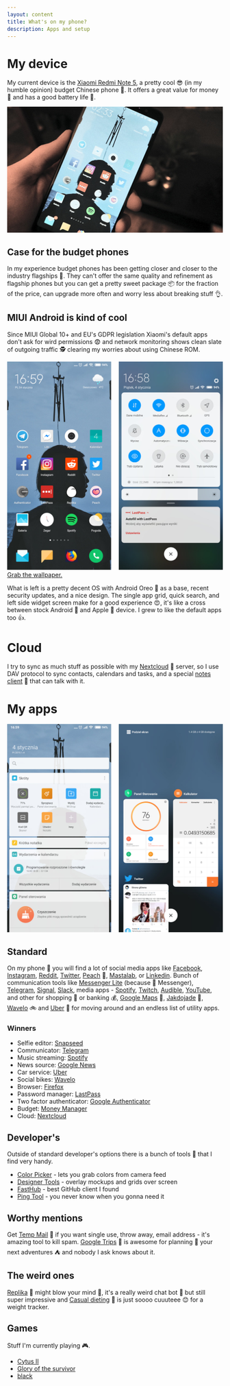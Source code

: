 ```yaml
---
layout: content
title: What's on my phone?
description: Apps and setup
---
```



# My device

My current device is the [Xiaomi Redmi Note 5](https://www.mi.com/global/redmi-note-5/), a pretty cool 😎 (in my humble opinion) budget Chinese phone 📱. It offers a great value for money 💸 and has a good battery life 🔋.

![My Xiaomi Redmi Note 5 device](/assets/img/phone/xiaomi_redmi_note_5_device.jpg)

## Case for the budget phones

In my experience budget phones has been getting closer and closer to the industry flagships 🚢. They can't offer the same quality and refinement as flagship phones but you can get a pretty sweet package 📦 for the fraction of the price, can upgrade more often and worry less about breaking stuff 👌. 

## MIUI Android is kind of cool

Since MIUI Global 10+ and EU's GDPR legislation Xiaomi's default apps don't ask for wird permissions 😨 and network monitoring shows clean slate of outgoing traffic 🕵️ clearing my worries about using Chinese ROM.

![MIUI Global showcase](/assets/img/phone/os_screens_1.jpg)
[Grab the wallpaper.](/assets/img/phone/phone_wallpaper.jpg)

What is left is a pretty decent OS with Android Oreo 🍪 as a base, recent security updates, and a nice design. The single app grid, quick search, and left side widget screen make for a good experience 😍, it's like a cross between stock Android 🤖 and Apple 🍎 device. I grew to like the default apps too 👍.

# Cloud

I try to sync as much stuff as possible with my [Nextcloud](https://nextcloud.com/) 📡 server, so I use DAV protocol to sync contacts, calendars and tasks, and a special [notes client](https://play.google.com/store/apps/details?id=it.niedermann.owncloud.notes) 📔 that can talk with it.

# My apps

![MIUI Global showcase](/assets/img/phone/os_screens_2.jpg)

## Standard

On my phone 📱 you will find a lot of social media apps like [Facebook](https://play.google.com/store/apps/details?id=com.facebook.katana), [Instagram](https://play.google.com/store/apps/details?id=com.instagram.android), [Reddit](https://play.google.com/store/apps/details?id=com.reddit.frontpage), [Twitter](https://play.google.com/store/apps/details?id=com.twitter.android), [Peach](https://play.google.com/store/apps/details?id=cool.peach) 🍑, [Mastalab](https://play.google.com/store/apps/details?id=fr.gouv.etalab.mastodon), or [Linkedin](https://play.google.com/store/apps/details?id=com.linkedin.android). Bunch of communication tools like [Messenger Lite](https://play.google.com/store/apps/details?id=com.facebook.mlite) (because 🖕 Messenger), [Telegram](https://play.google.com/store/apps/details?id=org.telegram.messenger), [Signal](https://play.google.com/store/apps/details?id=org.thoughtcrime.securesms), [Slack](https://play.google.com/store/apps/details?id=com.Slack), media apps - [Spotify](https://play.google.com/store/apps/details?id=com.spotify.music), [Twitch](https://play.google.com/store/apps/details?id=tv.twitch.android.app), [Audible](https://play.google.com/store/apps/details?id=com.audible.application), [YouTube](https://play.google.com/store/apps/details?id=com.google.android.youtube), and other for shopping 🛒 or banking 💰, [Google Maps](https://play.google.com/store/apps/details?id=com.google.android.apps.maps) 🧭, [Jakdojade](https://play.google.com/store/apps/details?id=com.citynav.jakdojade.pl.android) 🚌, [Wavelo](https://play.google.com/store/apps/details?id=pl.wavelo) 🚲 and [Uber](https://play.google.com/store/apps/details?id=com.ubercab) 🚗 for moving around and an endless list of utility apps.

### Winners

- Selfie editor: [Snapseed](https://play.google.com/store/apps/details?id=com.niksoftware.snapseed)
- Communicator: [Telegram](https://play.google.com/store/apps/details?id=org.telegram.messenger)
- Music streaming: [Spotify](https://play.google.com/store/apps/details?id=com.spotify.music)
- News source: [Google News](https://play.google.com/store/apps/details?id=com.google.android.apps.magazines)
- Car service: [Uber](https://play.google.com/store/apps/details?id=com.ubercab)
- Social bikes: [Wavelo](https://play.google.com/store/apps/details?id=pl.wavelo)
- Browser: [Firefox](https://play.google.com/store/apps/details?id=org.mozilla.firefox)
- Password manager: [LastPass](https://play.google.com/store/apps/details?id=com.lastpass.lpandroid)
- Two factor authenticator: [Google Authenticator](https://play.google.com/store/apps/details?id=com.google.android.apps.authenticator2)
- Budget: [Money Manager](https://play.google.com/store/apps/details?id=money.expense.budget.wallet.manager.track.finance.tracker)
- Cloud: [Nextcloud](https://play.google.com/store/apps/details?id=com.nextcloud.client)

## Developer's

Outside of standard developer's options there is a bunch of tools 🔧 that I find very handy.

- [Color Picker](https://play.google.com/store/apps/details?id=gmikhail.colorpicker) - lets you grab colors from camera feed
- [Designer Tools](https://play.google.com/store/apps/details?id=com.scheffsblend.designertools) - overlay mockups and grids over screen
- [FastHub](https://play.google.com/store/apps/details?id=com.fastaccess.github) - best GitHub client I found
- [Ping Tool](https://play.google.com/store/apps/details?id=com.manageengine.pingapp) - you never know when you gonna need it

## Worthy mentions

Get [Temp Mail](https://play.google.com/store/apps/details?id=com.tempmail) 📧 if you want single use, throw away, email address - it's amazing tool to kill spam. [Google Trips](https://play.google.com/store/apps/details?id=com.google.android.apps.travel.onthego) 🌴 is awesome for planning 🎫 your next adventures ⛺️ and nobody I ask knows about it. 

## The weird ones

[Replika](https://play.google.com/store/apps/details?id=ai.replika.app) 🥚 might blow your mind 🤯, it's a really weird chat bot 🤖 but still super impressive and [Casual dieting](https://play.google.com/store/apps/details?id=jp.united.app.kanahei.weightapp)  🐰 is just soooo cuuuteee 😊 for a weight tracker. 

## Games

Stuff I'm currently playing 🎮.

- [Cytus II](https://play.google.com/store/apps/details?id=com.rayark.cytus2) 
- [Glory of the survivor](https://play.google.com/store/apps/details?id=com.yomob.roguelike)
- [black](https://play.google.com/store/apps/details?id=air.com.bartbonte.black)

